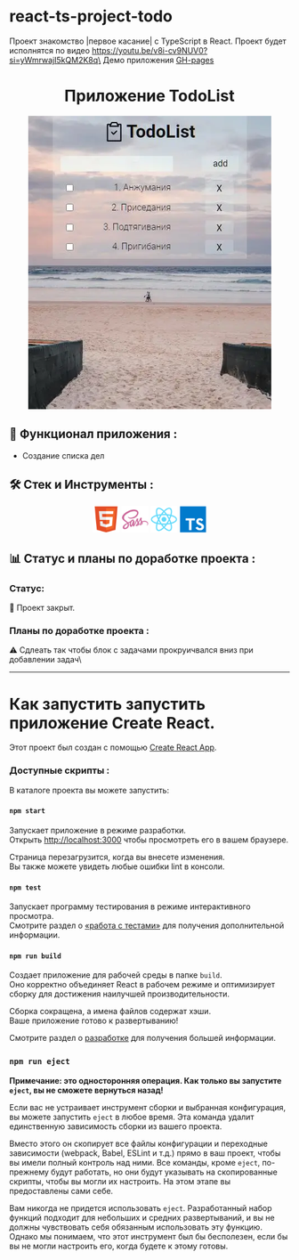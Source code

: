 # react-ts-project-todo

Проект знакомство |первое касание| c TypeScript в React. Проект будет исполнятся по видео https://youtu.be/v8i-cv9NUV0?si=yWmrwajI5kQM2K8q\
Демо приложения [GH-pages](https://forgohill.github.io/react-ts-project-todolist//)

<div id="header" align="center">
  <h1>Приложение <b>TodoList</b></h1>
</div>
<div align="center">
  <img src="./src/image/prew_readmy.webp" alt="background about me"/>
</div>



## 🧱 Функционал приложения :
- Создание списка дел

## 🛠️ Стек и Инструменты :

<div align="center">
<img src="https://raw.githubusercontent.com/devicons/devicon/55609aa5bd817ff167afce0d965585c92040787a/icons/html5/html5-original.svg" style="width: 48px"/>
<img src="https://raw.githubusercontent.com/devicons/devicon/55609aa5bd817ff167afce0d965585c92040787a/icons/sass/sass-original.svg" style="width: 48px"/>
<img src="https://raw.githubusercontent.com/devicons/devicon/55609aa5bd817ff167afce0d965585c92040787a/icons/react/react-original.svg" style="width: 48px"/>
<img src="https://raw.githubusercontent.com/devicons/devicon/55609aa5bd817ff167afce0d965585c92040787a/icons/typescript/typescript-plain.svg" style="width: 48px"/>
</div>

## 📊 Статус и планы по доработке проекта :

### Статус:
🔴 Проект закрыт.

### Планы по доработке проекта :
⚠️ Сдлеать так чтобы блок с задачами прокруичвался вниз при добавлении задач\


---
# Как запустить запустить приложение Create React.

Этот проект был создан с помощью [Create React App](https://github.com/facebook/create-react-app).

### Доступные скрипты :

В каталоге проекта вы можете запустить:

#### `npm start`

Запускает приложение в режиме разработки.\
Открыть [http://localhost:3000](http://localhost:3000) чтобы просмотреть его в вашем браузере.

Страница перезагрузится, когда вы внесете изменения.\
Вы также можете увидеть любые ошибки lint в консоли.

#### `npm test`

Запускает программу тестирования в режиме интерактивного просмотра.\
Смотрите раздел о [«работа с тестами»](https://facebook.github.io/create-react-app/docs/running-tests) для получения дополнительной информации.

#### `npm run build`

Создает приложение для рабочей среды в папке `build`.\
Оно корректно объединяет React в рабочем режиме и оптимизирует сборку для достижения наилучшей производительности.

Сборка сокращена, а имена файлов содержат хэши.\
Ваше приложение готово к развертыванию!

Смотрите раздел о [разработке](https://facebook.github.io/create-react-app/docs/deployment) для получения большей информации.

### `npm run eject`

**Примечание: это односторонняя операция. Как только вы запустите `eject`, вы не сможете вернуться назад!**

Если вас не устраивает инструмент сборки и выбранная конфигурация, вы можете запустить `eject` в любое время. Эта команда удалит единственную зависимость сборки из вашего проекта.

Вместо этого он скопирует все файлы конфигурации и переходные зависимости (webpack, Babel, ESLint и т.д.) прямо в ваш проект, чтобы вы имели полный контроль над ними. Все команды, кроме `eject`, по-прежнему будут работать, но они будут указывать на скопированные скрипты, чтобы вы могли их настроить. На этом этапе вы предоставлены сами себе.

Вам никогда не придется использовать `eject`. Разработанный набор функций подходит для небольших и средних развертываний, и вы не должны чувствовать себя обязанным использовать эту функцию. Однако мы понимаем, что этот инструмент был бы бесполезен, если бы вы не могли настроить его, когда будете к этому готовы.

